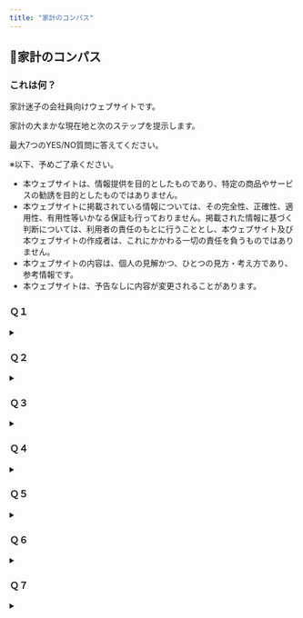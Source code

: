 ```yaml
---
title: "家計のコンパス"
---
```

## 🧭家計のコンパス
### これは何？
家計迷子の会社員向けウェブサイトです。

家計の大まかな現在地と次のステップを提示します。

最大7つのYES/NO質問に答えてください。

※以下、予めご了承ください。
- 本ウェブサイトは、情報提供を目的としたものであり、特定の商品やサービスの勧誘を目的としたものではありません。
- 本ウェブサイトに掲載されている情報については、その完全性、正確性、適用性、有用性等いかなる保証も行っておりません。掲載された情報に基づく判断については、利用者の責任のもとに行うこととし、本ウェブサイト及び本ウェブサイトの作成者は、これにかかわる一切の責任を負うものではありません。
- 本ウェブサイトの内容は、個人の見解かつ、ひとつの見方・考え方であり、参考情報です。
- 本ウェブサイトは、予告なしに内容が変更されることがあります。

### Ｑ１
<details>
  <summary></summary>
  <strong>賃貸に住んでいて、今、転居が必要になった場合、転居資金はあるか？（あるいは賃貸に住んでいないか？）</strong>
  <br>
  <details>
    <summary>YES</summary>　Ｑ２へ
  </details>
  <details>
    <summary>NO</summary>　現在地：🌧
    <br>
    <strong>　　危うい兆候。継続的な黒字化、緊急予備資金の確保をしたい</strong>
    <br>　次のステップ
    <br>
    <strong>　　今の家賃4〜6か月分を目安に、貯金する</strong>
  </details>
</details>

### Ｑ２
<details>
  <summary></summary>
  <strong>今、収入が無くなった場合、当面必要な生活資金はあるか？</strong>
  <br>
  <details>
    <summary>YES</summary>　Ｑ３へ
  </details>
  <details>
    <summary>NO</summary>　現在地：☁
    <br>
    <strong>　　備えが物足りない可能性。黒字のさらなる安定化、予備資金の拡張をしたい</strong>
    <br>　次のステップ
    <ul>
      <li>
        <strong>月収（手取り）3～6か月分を目安に、貯金する AND/OR</strong>
      </li>
      <li>
        <strong>（病気やケガについて）月収（手取り）の7割を月額の目安に、就業不能保障保険など、保険に加入する AND/OR</strong>
      </li>
      <li>その他</li>
    </ul>
    ※前提として、雇用保険等（公的保険）でカバーできる範囲を確認する（ただし、例えば雇用保険の給付は、必ずしもすぐに受給できない可能性があるため要注意）</details>
</details>

### Ｑ３
<details>
  <summary></summary>
  <strong>家計が一緒で負担が同等以下の家族などはいるか？</strong>
  <br>
  ※15歳以下かつ高校生未満の扶養している子供は除く
  <details>
    <summary>YES</summary>　Ｑ４へ
  </details>
  <details>
    <summary>NO</summary>　Ｑ５へ
  </details>
</details>

### Ｑ４
<details>
  <summary></summary>
  <strong>今、自身に万が一のことがあった場合、家族などの経済的な負担を軽減する資金・資産はあるか？</strong>
  <br>
  <details>
    <summary>YES</summary>　Ｑ５へ
  </details>
  <details>
    <summary>NO</summary>　現在地：🏃
    <br>
    <strong>　　大切な人のためにも、資金・資産を拡張したい</strong>
    <br>　次のステップ
    <ul>
      <li>
        <strong>葬儀費用相当分を目安に、貯金する AND/OR</strong>
      </li>
      <li>
        <strong>月収（手取り）の8割を月額の目安に、収入保障保険など、保険に加入する AND/OR</strong>
      </li>
      <li>
        <strong>（賃貸に住んでいる場合は）持ち家を購入する AND/OR</strong>
      </li>
      <li>その他</li>
    </ul>
    ※持ち家は、住宅ローンを組んでいても、団体信用生命保険等によって残債が無くなれば、家族などの住宅費を軽減できる可能性がある</details>
</details>

### Ｑ５
<details>
  <summary></summary>
  <strong>15歳以下かつ高校生未満の扶養している子供はいるか？</strong>
  <br>
  <details>
    <summary>YES</summary>　Ｑ６へ
  </details>
  <details>
    <summary>NO</summary>　Ｑ７へ
  </details>
</details>

### Ｑ６
<details>
  <summary></summary>
  <strong>子供の教育資金準備に、柔軟性はあるか？</strong>
  <br>
  <details>
    <summary>YES</summary>　Ｑ７へ
  </details>
  <details>
    <summary>NO</summary>　現在地：🧗
      <br>
      <strong>　　次世代の自立、独立を念頭に、時々の場面や用途に対応できるよう、必要資金を準備したい</strong>
      <br>　次のステップ
      <ul>
        <li>
          <strong>普通預金／積立定期預金で、貯金する AND/OR</strong>
        </li>
        <li>
          <strong>NISAと投資信託（インデックスファンド）で、積立投資する AND/OR</strong>
        </li>
        <li>
          <strong>こども保険（学資保険）／（自身に万が一のことがあった場合について）定期保険など、保険に加入する AND/OR</strong>
        </li>
        <li>その他</li>
      </ul>
    ※現実的な目標額を置いた上で、可能な限り複数手段の組み合わせを考慮したい</details>
</details>

### Ｑ７
<details>
  <summary></summary>
  <strong>会社を引退した後の生活資金は、老齢年金以外に目途はあるか？</strong>
  <br>
  <details>
    <summary>YES</summary>　Keep it going!
  </details>
  <details>
    <summary>NO</summary>　現在地：🏄
      <br>
      <strong>　　安定した黒字の元、将来を見据えて、資産を拡張・拡大したい</strong>
      <br>　次のステップ
      <ul>
        <li>
          <strong>iDeCo／企業型DCと投資信託（インデックスファンド）で、長期・積立投資する AND/OR</strong>
        </li>
        <li>
          <strong>NISAと投資信託（インデックスファンド）で、長期・積立投資する AND/OR</strong>
        </li>
        <li>
          <strong>（現職で退職金制度がない場合は）退職金制度がある会社へ転職する AND/OR</strong>
        </li>
        <li>その他</li>
      </ul>
    ※前提として、老齢年金等（公的保険）でカバーできる範囲は確認する
    <br>
    ※可能な限り原資となる収入の向上を目指すことも考慮したい
  </details>
</details>
